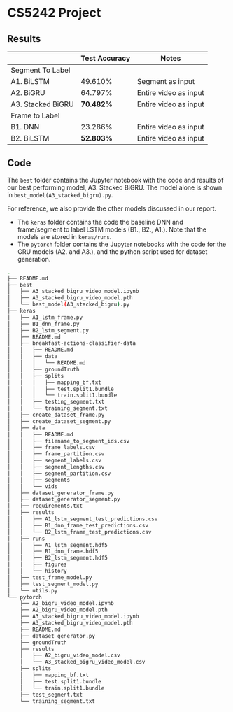 # CS5242 Project

## Results

|                       | Test Accuracy | Notes                 |
|-----------------------|---------------|-----------------------|
| Segment To Label      |               |                       |
| A1. BiLSTM            |    49.610%    | Segment as input      |
| A2. BiGRU             |    64.797%    | Entire video as input |
| A3. Stacked BiGRU |    **70.482%**    | Entire video as input |
| Frame to Label        |               |                       |
| B1. DNN               |    23.286%    | Entire video as input |
| B2. BiLSTM            |    **52.803%**    | Entire video as input |

## Code

The `best` folder contains the Jupyter notebook with the code and results of our best performing model, A3. Stacked BiGRU. The model alone is shown in 
`best_model(A3_stacked_bigru).py`.

For reference, we also provide the other models discussed in our report.
- The `keras` folder contains the code the baseline DNN and frame/segment to label LSTM models (B1., B2., A1.). Note that the models are stored in `keras/runs`.
- The `pytorch` folder contains the Jupyter notebooks with the code for the GRU models (A2. and A3.), and the python script used for dataset generation.

```sh
.
├── README.md
├── best
│   ├── A3_stacked_bigru_video_model.ipynb
│   ├── A3_stacked_bigru_video_model.pth
│   └── best_model(A3_stacked_bigru).py
├── keras
│   ├── A1_lstm_frame.py
│   ├── B1_dnn_frame.py
│   ├── B2_lstm_segment.py
│   ├── README.md
│   ├── breakfast-actions-classifier-data
│   │   ├── README.md
│   │   ├── data
│   │   │   └── README.md
│   │   ├── groundTruth
│   │   ├── splits
│   │   │   ├── mapping_bf.txt
│   │   │   ├── test.split1.bundle
│   │   │   └── train.split1.bundle
│   │   ├── testing_segment.txt
│   │   └── training_segment.txt
│   ├── create_dataset_frame.py
│   ├── create_dataset_segment.py
│   ├── data
│   │   ├── README.md
│   │   ├── filename_to_segment_ids.csv
│   │   ├── frame_labels.csv
│   │   ├── frame_partition.csv
│   │   ├── segment_labels.csv
│   │   ├── segment_lengths.csv
│   │   ├── segment_partition.csv
│   │   ├── segments
│   │   └── vids
│   ├── dataset_generator_frame.py
│   ├── dataset_generator_segment.py
│   ├── requirements.txt
│   ├── results
│   │   ├── A1_lstm_segment_test_predictions.csv
│   │   ├── B1_dnn_frame_test_predictions.csv
│   │   └── B2_lstm_frame_test_predictions.csv
│   ├── runs
│   │   ├── A1_lstm_segment.hdf5
│   │   ├── B1_dnn_frame.hdf5
│   │   ├── B2_lstm_segment.hdf5
│   │   ├── figures
│   │   └── history
│   ├── test_frame_model.py
│   ├── test_segment_model.py
│   └── utils.py
└── pytorch
    ├── A2_bigru_video_model.ipynb
    ├── A2_bigru_video_model.pth
    ├── A3_stacked_bigru_video_model.ipynb
    ├── A3_stacked_bigru_video_model.pth
    ├── README.md
    ├── dataset_generator.py
    ├── groundTruth
    ├── results
    │   ├── A2_bigru_video_model.csv
    │   └── A3_stacked_bigru_video_model.csv
    ├── splits
    │   ├── mapping_bf.txt
    │   ├── test.split1.bundle
    │   └── train.split1.bundle
    ├── test_segment.txt
    └── training_segment.txt
```
